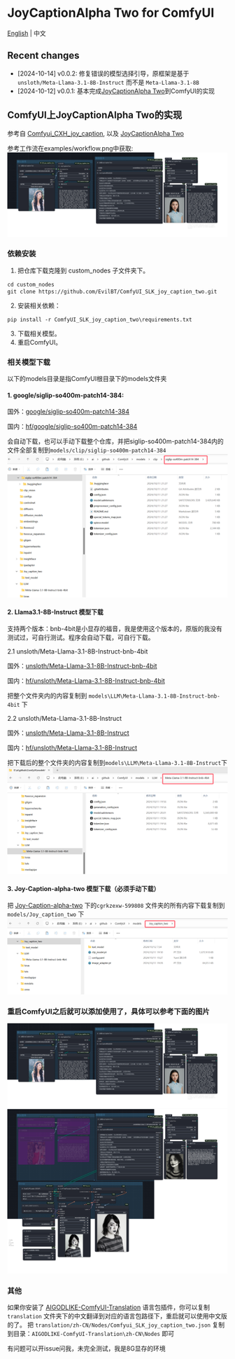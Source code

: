 # JoyCaptionAlpha Two for ComfyUI
[English](./readme_us.md) | 中文

## Recent changes 
* [2024-10-14] v0.0.2: 修复错误的模型选择引导，原框架是基于 `unsloth/Meta-Llama-3.1-8B-Instruct` 而不是 `Meta-Llama-3.1-8B`
* [2024-10-12] v0.0.1: 基本完成[JoyCaptionAlpha Two](https://huggingface.co/spaces/fancyfeast/joy-caption-alpha-two)到ComfyUI的实现


## ComfyUI上JoyCaptionAlpha Two的实现

参考自 [Comfyui_CXH_joy_caption](https://github.com/StartHua/Comfyui_CXH_joy_caption), 以及 [JoyCaptionAlpha Two](https://huggingface.co/spaces/fancyfeast/joy-caption-alpha-two)

参考工作流在examples/workflow.png中获取:
![image](./examples/workflow.png)

### 依赖安装

1. 把仓库下载克隆到 custom_nodes 子文件夹下。
```
cd custom_nodes
git clone https://github.com/EvilBT/ComfyUI_SLK_joy_caption_two.git
```
2. 安装相关依赖：
```angular2html
pip install -r ComfyUI_SLK_joy_caption_two\requirements.txt
```
3. 下载相关模型。
4. 重启ComfyUI。

### 相关模型下载
以下的models目录是指ComfyUI根目录下的models文件夹
#### 1. google/siglip-so400m-patch14-384:

国外：[google/siglip-so400m-patch14-384](https://huggingface.co/google/siglip-so400m-patch14-384)

国内：[hf/google/siglip-so400m-patch14-384](https://hf-mirror.com/google/siglip-so400m-patch14-384)

会自动下载，也可以手动下载整个仓库，并把siglip-so400m-patch14-384内的文件全部复制到`models/clip/siglip-so400m-patch14-384`
![image](./examples/clip.png)
#### 2. Llama3.1-8B-Instruct 模型下载

支持两个版本：bnb-4bit是小显存的福音，我是使用这个版本的，原版的我没有测试过，可自行测试。程序会自动下载，可自行下载。

2.1 unsloth/Meta-Llama-3.1-8B-Instruct-bnb-4bit

国外：[unsloth/Meta-Llama-3.1-8B-Instruct-bnb-4bit](https://huggingface.co/unsloth/Meta-Llama-3.1-8B-Instruct-bnb-4bit)

国内：[hf/unsloth/Meta-Llama-3.1-8B-Instruct-bnb-4bit](https://hf-mirror.com/unsloth/Meta-Llama-3.1-8B-Instruct-bnb-4bit)

把整个文件夹内的内容复制到 `models\LLM\Meta-Llama-3.1-8B-Instruct-bnb-4bit` 下

2.2 unsloth/Meta-Llama-3.1-8B-Instruct

国外：[unsloth/Meta-Llama-3.1-8B-Instruct](https://huggingface.co/unsloth/Meta-Llama-3.1-8B-Instruct)

国内：[hf/unsloth/Meta-Llama-3.1-8B-Instruct](https://hf-mirror.com/unsloth/Meta-Llama-3.1-8B-Instruct)

把下载后的整个文件夹的内容复制到`models\LLM\Meta-Llama-3.1-8B-Instruct`下
![image](./examples/Llama3.1-8b.png)

#### 3. Joy-Caption-alpha-two 模型下载（必须手动下载）

把 [Joy-Caption-alpha-two](https://huggingface.co/spaces/fancyfeast/joy-caption-alpha-two/tree/main) 下的`cgrkzexw-599808`
文件夹的所有内容下载复制到`models/Joy_caption_two` 下
![image](./examples/joy_caption.png)
### 重启ComfyUI之后就可以添加使用了，具体可以参考下面的图片
![image](./examples/workflow.png)
![image](./examples/workflow_flux.png)

### 其他

如果你安装了 [AIGODLIKE-ComfyUI-Translation](https://github.com/AIGODLIKE/AIGODLIKE-ComfyUI-Translation) 语言包插件，你可以复制 `translation` 文件夹下的中文翻译到对应的语言包路径下，重启就可以使用中文版的了。
把 `translation/zh-CN/Nodes/Comfyui_SLK_joy_caption_two.json` 复制到目录：`AIGODLIKE-ComfyUI-Translation\zh-CN\Nodes` 即可

有问题可以开issue问我，未完全测试，我是8G显存的环境

